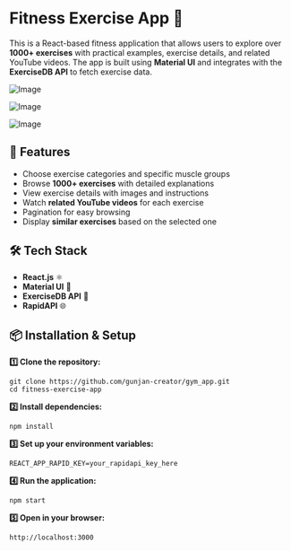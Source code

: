 # Fitness Exercise App 💪

This is a React-based fitness application that allows users to explore over **1000+ exercises** with practical examples, exercise details, and related YouTube videos. The app is built using **Material UI** and integrates with the **ExerciseDB API** to fetch exercise data.

![Image](https://github.com/user-attachments/assets/a537628f-6e49-4e53-9ee0-059e30786acb)

![Image](https://github.com/user-attachments/assets/15aad3e2-dab5-4b4c-a94e-b5ab87b712b5)

![Image](https://github.com/user-attachments/assets/38cacec4-48b9-4cae-9b88-f54f82073719)

## 🚀 Features

- Choose exercise categories and specific muscle groups
- Browse **1000+ exercises** with detailed explanations
- View exercise details with images and instructions
- Watch **related YouTube videos** for each exercise
- Pagination for easy browsing
- Display **similar exercises** based on the selected one

## 🛠 Tech Stack

- **React.js** ⚛️
- **Material UI** 🎨
- **ExerciseDB API** 💾
- **RapidAPI** 🌐

## 📦 Installation & Setup

**1️⃣ Clone the repository:**
   ```
   git clone https://github.com/gunjan-creator/gym_app.git
   cd fitness-exercise-app
   ```

**2️⃣ Install dependencies:**

   ```
   npm install
   ```

**3️⃣ Set up your environment variables:**

```
REACT_APP_RAPID_KEY=your_rapidapi_key_here
```

**4️⃣ Run the application:**

   ```
   npm start
   ```
   
**5️⃣ Open in your browser:**
   ```
   http://localhost:3000
   ```
